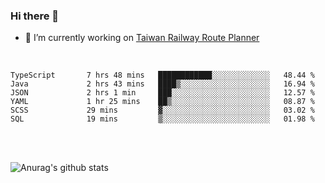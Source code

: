 ### Hi there 👋

- 🔭 I’m currently working on [Taiwan Railway Route Planner](https://github.com/Taiwan-Railway-Route-Planner)

<br/>

<!--START_SECTION:waka-->

```text
TypeScript       7 hrs 48 mins   ████████████░░░░░░░░░░░░░   48.44 %
Java             2 hrs 43 mins   ████▒░░░░░░░░░░░░░░░░░░░░   16.94 %
JSON             2 hrs 1 min     ███░░░░░░░░░░░░░░░░░░░░░░   12.57 %
YAML             1 hr 25 mins    ██▒░░░░░░░░░░░░░░░░░░░░░░   08.87 %
SCSS             29 mins         ▓░░░░░░░░░░░░░░░░░░░░░░░░   03.02 %
SQL              19 mins         ▒░░░░░░░░░░░░░░░░░░░░░░░░   01.98 %
```

<!--END_SECTION:waka-->

<br/>
<br/>

![Anurag's github stats](https://github-readme-stats.vercel.app/api?username=DepickereSven&show_icons=true&theme=tokyonight)



<!--
**DepickereSven/DepickereSven** is a ✨ _special_ ✨ repository because its `README.md` (this file) appears on your GitHub profile.

Here are some ideas to get you started:

- 🔭 I’m currently working on ...
- 🌱 I’m currently learning ...
- 👯 I’m looking to collaborate on ...
- 🤔 I’m looking for help with ...
- 💬 Ask me about ...
- 📫 How to reach me: ...
- 😄 Pronouns: ...
- ⚡ Fun fact: ...
-->
